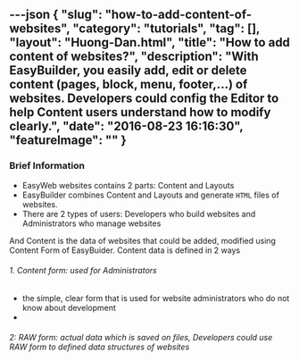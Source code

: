 ---json
{
    "slug": "how-to-add-content-of-websites",
    "category": "tutorials",
    "tag": [],
    "layout": "Huong-Dan.html",
    "title": "How to add content of websites?",
    "description": "With EasyBuilder, you easily add, edit or delete content (pages, block, menu, footer,...) of websites. Developers could config the Editor to help Content users understand how to modify clearly.",
    "date": "2016-08-23 16:16:30",
    "featureImage": ""
}
---
### Brief Information
  + EasyWeb websites contains 2 parts:  Content and Layouts
  + EasyBuilder combines Content and Layouts and generate ```HTML``` files of websites.
  + There are 2 types of users: Developers who build websites and Administrators who manage websites
  
And  Content is the data of websites that could be added, modified using Content Form of EasyBuider. Content data is defined in 2 ways
    
###### 1. Content form: used for Administrators
   + the simple, clear form that is used for website administrators who do not know about development
   + 
###### 2: RAW form: actual data which is saved on files, Developers could use RAW form to defined data structures of websites
